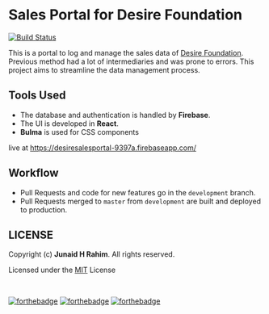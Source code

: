 # Sales Portal for Desire Foundation

[![Build Status](https://travis-ci.com/junaidrahim/desiresalesportal.svg?token=seCBmVPtCqy5qxSP1Vcf&branch=master)](https://travis-ci.com/junaidrahim/desiresalesportal)


This is a portal to log and manage the sales data of [Desire Foundation](http://desirefoundation.org/). 
Previous method had a lot of intermediaries and was prone to errors. 
This project aims to streamline the data management process.

## Tools Used

* The database and authentication is handled by **Firebase**. 
* The UI is developed in **React**. 
* **Bulma** is used for CSS components

live at https://desiresalesportal-9397a.firebaseapp.com/

## Workflow
* Pull Requests and code for new features go in the `development` branch.
* Pull Requests merged to `master` from `development` are built and deployed to production.


## LICENSE
Copyright (c) **Junaid H Rahim**. All rights reserved.

Licensed under the [MIT](LICENSE) License

<br>

[![forthebadge](https://forthebadge.com/images/badges/fuck-it-ship-it.svg)](https://forthebadge.com)
[![forthebadge](https://forthebadge.com/images/badges/built-with-love.svg)](https://forthebadge.com)
[![forthebadge](https://forthebadge.com/images/badges/made-with-javascript.svg)](https://forthebadge.com)